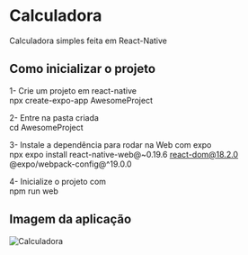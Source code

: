 # Calculadora
Calculadora simples feita em React-Native

<h2>Como inicializar o projeto</h2>

1- Crie um projeto em react-native <br>
npx create-expo-app AwesomeProject

2- Entre na pasta criada <br>
cd AwesomeProject

3- Instale a dependência para rodar na Web com expo<br>
npx expo install react-native-web@~0.19.6 react-dom@18.2.0 @expo/webpack-config@^19.0.0

4- Inicialize o projeto com<br>
npm run web

<h2>Imagem da aplicação</h2>

![Calculadora](https://github.com/Guilherme3712/Calculadora/assets/128616640/2d3e9771-f21e-4a6e-82ca-a2491e05f24d)
